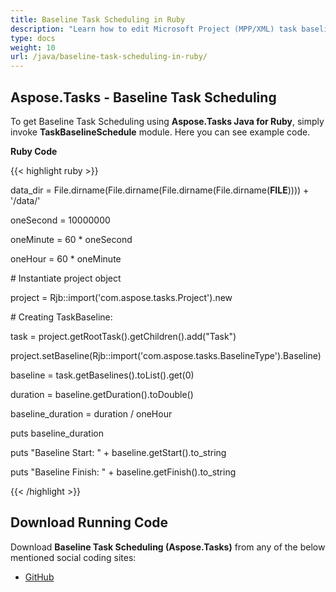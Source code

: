 ```yaml
---
title: Baseline Task Scheduling in Ruby
description: "Learn how to edit Microsoft Project (MPP/XML) task baselines using Aspose.Tasks Java for Ruby."
type: docs
weight: 10
url: /java/baseline-task-scheduling-in-ruby/
---
```


## **Aspose.Tasks - Baseline Task Scheduling**
To get Baseline Task Scheduling using **Aspose.Tasks Java for Ruby**, simply invoke **TaskBaselineSchedule** module. Here you can see example code.

**Ruby Code**

{{< highlight ruby >}}

 data_dir = File.dirname(File.dirname(File.dirname(File.dirname(__FILE__)))) + '/data/'

oneSecond = 10000000

oneMinute = 60 * oneSecond

oneHour = 60 * oneMinute

\# Instantiate project object

project = Rjb::import('com.aspose.tasks.Project').new

\# Creating TaskBaseline:

task = project.getRootTask().getChildren().add("Task")

project.setBaseline(Rjb::import('com.aspose.tasks.BaselineType').Baseline)

baseline = task.getBaselines().toList().get(0)

duration = baseline.getDuration().toDouble()

baseline_duration = duration / oneHour

puts baseline_duration

puts "Baseline Start: "  + baseline.getStart().to_string

puts "Baseline Finish: " + baseline.getFinish().to_string

{{< /highlight >}}
## **Download Running Code**
Download **Baseline Task Scheduling (Aspose.Tasks)** from any of the below mentioned social coding sites:

- [GitHub](https://github.com/aspose-tasks/Aspose.Tasks-for-Java/blob/master/Plugins/Aspose_Tasks_Java_for_Ruby/lib/asposetasksjava/TaskBaselines/taskbaselineschedule.rb)
